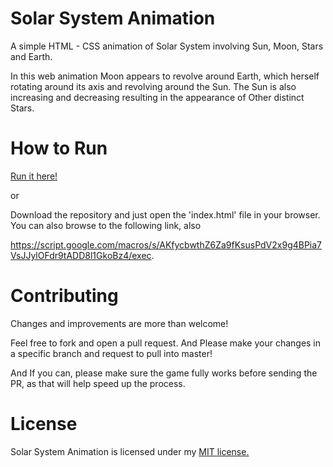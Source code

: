 # Solar System Animation
A simple HTML - CSS animation of Solar System involving Sun, Moon, Stars and Earth.

In this web animation Moon appears to revolve around Earth, which herself rotating around its axis and revolving around the Sun. The Sun is also increasing and decreasing resulting in the appearance of Other distinct Stars.

# How to Run
[Run it here!](https://shivam010.github.io/SolarSystemWebAnimation/)

or

Download the repository and just open the 'index.html' file in your browser. You can also browse to the following link, also 

https://script.google.com/macros/s/AKfycbwthZ6Za9fKsusPdV2x9g4BPia7VsJJylOFdr9tADD8l1GkoBz4/exec.

# Contributing
Changes and improvements are more than welcome!

Feel free to fork and open a pull request. And Please make your changes in a specific branch and request to pull into master! 

And If you can, please make sure the game fully works before sending the PR, as that will help speed up the process.

# License
Solar System Animation is licensed under my [MIT license.](https://github.com/Shivam010/SolarSystemWebAnimation/blob/master/License)
